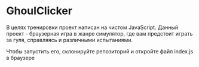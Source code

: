 # GhoulClicker
В целях тренировки проект написан на чистом JavaScript.
Данный проект - браузерная игра в жанре симулятор, где вам предстоит играть за гуля, справляясь и различными испытаниями. 

Чтобы запустить его, склонируйте репозиторий и откройте файл index.js в браузере

